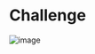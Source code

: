 # Challenge

![image](https://user-images.githubusercontent.com/50907344/83289096-c94b6b80-a1e4-11ea-9601-221d02cdea21.png)
